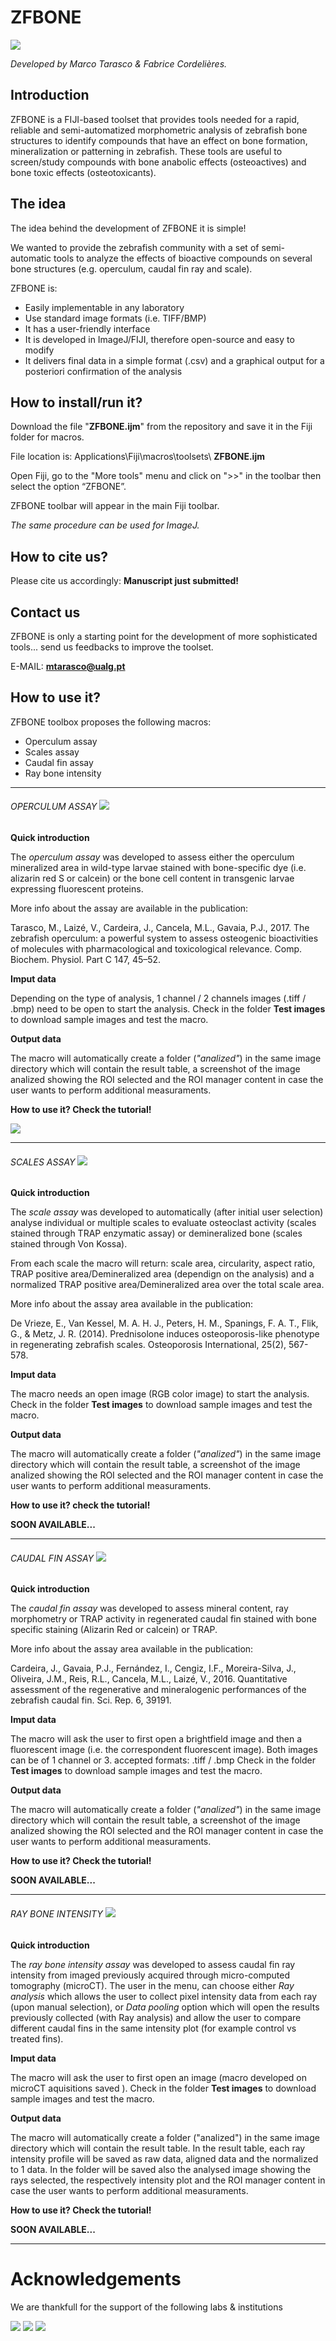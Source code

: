 # ZFBONE 
![](icons/menu2.jpg) 



*Developed by Marco Tarasco & Fabrice Cordelières.*
## Introduction


ZFBONE is a FIJI-based toolset that provides tools needed for a rapid, reliable and semi-automatized morphometric analysis of zebrafish bone structures to identify compounds that have an effect on bone formation, mineralization or patterning in zebrafish. These tools are useful to screen/study compounds with bone anabolic effects (osteoactives) and bone toxic effects (osteotoxicants).

## The idea
The idea behind the development of ZFBONE it is simple!

We wanted to provide the zebrafish community with a set of semi-automatic tools to analyze the effects of bioactive compounds on several bone structures (e.g. operculum, caudal fin ray and scale). 

ZFBONE is:

- Easily implementable in any laboratory
- Use standard image formats (i.e. TIFF/BMP)
- It has a user-friendly interface
- It is developed in ImageJ/FIJI, therefore open-source and easy to modify
- It delivers final data in a simple format (.csv) and a graphical output for a posteriori confirmation of the analysis

## How to install/run it?
Download the file "**ZFBONE.ijm**" from the repository and save it in the Fiji folder for macros. 

File location is: Applications\Fiji\macros\toolsets\ **ZFBONE.ijm**


Open Fiji, go to the "More tools" menu and click on ">>" in the toolbar then select the option “ZFBONE”. 

ZFBONE toolbar will appear in the main Fiji toolbar.

*The same procedure can be used for ImageJ.*


## How to cite us?
Please cite us accordingly: **Manuscript just submitted!**

## Contact us
ZFBONE is only a starting point for the development of more sophisticated tools... send us feedbacks to improve the toolset. 

E-MAIL: **mtarasco@ualg.pt**

## How to use it?

ZFBONE toolbox proposes the following macros:

*	Operculum assay
*	Scales assay
*	Caudal fin assay
*	Ray bone intensity

 

***
###### OPERCULUM ASSAY ![](icons/Operculum_assay_logo.jpg) 




**Quick introduction**

The *operculum assay* was developed to assess either the operculum mineralized area in wild-type larvae stained with bone-specific dye (i.e. alizarin red S or calcein) or the bone cell content in transgenic larvae expressing fluorescent proteins. 

More info about the assay are available in the publication: 

Tarasco, M., Laizé, V., Cardeira, J., Cancela, M.L., Gavaia, P.J., 2017. The zebrafish operculum: a powerful system to assess osteogenic bioactivities of molecules with pharmacological and toxicological relevance. Comp. Biochem. Physiol. Part C 147, 45–52. 

**Imput data**

Depending on the type of analysis, 1 channel / 2 channels images (.tiff / .bmp) need to be open to start the analysis. Check in the folder **Test images** to download sample images and test the macro.

**Output data**

The macro will automatically create a folder (*"analized"*) in the same image directory which will contain the result table, a screenshot of the image analized showing the ROI selected and the ROI manager content in case the user wants to perform additional measuraments.

**How to use it?  Check the tutorial!**

[![](http://img.youtube.com/vi/2BSj-YBOlKE/0.jpg)](http://www.youtube.com/watch?v=2BSj-YBOlKE "Operculum macro tutorial")






***
###### SCALES ASSAY ![](icons/Scales_assay_logo.jpg)
**Quick introduction**

The *scale assay* was developed to automatically (after initial user selection) analyse individual or multiple scales to evaluate osteoclast activity (scales stained through TRAP enzymatic assay) or demineralized bone (scales stained through Von Kossa).

From each scale the macro will return: scale area, circularity, aspect ratio, TRAP positive area/Demineralized area (dependign on the analysis) and a normalized TRAP positive area/Demineralized area over the total scale area. 

More info about the assay area available in the publication: 

De Vrieze, E., Van Kessel, M. A. H. J., Peters, H. M., Spanings, F. A. T., Flik, G., & Metz, J. R. (2014). Prednisolone induces osteoporosis-like phenotype in regenerating zebrafish scales. Osteoporosis International, 25(2), 567-578.


**Imput data**

The macro needs an open image (RGB color image) to start the analysis. Check in the folder **Test images** to download sample images and test the macro.

**Output data**

The macro will automatically create a folder (*"analized"*) in the same image directory which will contain the result table, a screenshot of the image analized showing the ROI selected and the ROI manager content in case the user wants to perform additional measuraments.


**How to use it?  check the tutorial!**

**SOON AVAILABLE...**



***
###### CAUDAL FIN ASSAY ![](icons/Caudal_fin.jpg)
**Quick introduction**

The *caudal fin assay* was developed to assess mineral content, ray morphometry or TRAP activity in regenerated caudal fin stained with bone specific staining (Alizarin Red or calcein) or TRAP. 

More info about the assay area available in the publication: 

Cardeira, J., Gavaia, P.J., Fernández, I., Cengiz, I.F., Moreira-Silva, J., Oliveira, J.M., Reis, R.L., Cancela, M.L., Laizé, V., 2016. Quantitative assessment of the regenerative and mineralogenic performances of the zebrafish caudal fin. Sci. Rep. 6, 39191.

**Imput data**

The macro will ask the user to first open a brightfield image and then a fluorescent image (i.e. the correspondent fluorescent image). Both images can be of 1 channel or 3. accepted formats: .tiff / .bmp Check in the folder **Test images** to download sample images and test the macro.


**Output data**

The macro will automatically create a folder (*"analized"*) in the same image directory which will contain the result table, a screenshot of the image analized showing the ROI selected and the ROI manager content in case the user wants to perform additional measuraments.

**How to use it?  Check the tutorial!**

**SOON AVAILABLE...**

***
###### RAY BONE INTENSITY ![](icons/ray_bone_density.jpg)
**Quick introduction**

The *ray bone intensity assay* was developed to assess caudal fin ray intensity from imaged previously acquired through micro-computed tomography (microCT). The user in the menu, can choose either *Ray analysis* which allows the user to collect pixel intensity data from each ray (upon manual selection), or *Data pooling* option which will open the results previously collected (with Ray analysis) and allow the user to compare different caudal fins in the same intensity plot (for example control vs treated fins).


**Imput data**

The macro will ask the user to first open an image (macro developed on microCT aquisitions saved ). Check in the folder **Test images** to download sample images and test the macro.

**Output data**

The macro will automatically create a folder ("analized") in the same image directory which will contain the result table. In the result table, each ray intensity profile will be saved as raw data, aligned data and the normalized to 1 data. In the folder will be saved also the analysed image showing the rays selected, the respectively intensity plot and the ROI manager content in case the user wants to perform additional measuraments.


**How to use it?  Check the tutorial!**

**SOON AVAILABLE...**


***
# Acknowledgements
We are thankfull for the support of the following labs & institutions





 

![](icons/Bioskel_logo.jpg)
![](http://www.bic.u-bordeaux.fr/wp-content/uploads/2019/02/logo-FBI-BIC-300p-v0.png)
![](http://eubias.org/NEUBIAS/wp-content/uploads/2018/04/Webbanner_logosNEUBIAS-COST-sm.jpg)
	


